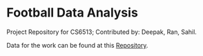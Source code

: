 # Football Data Analysis
Project Repository for CS6513; Contributed by: Deepak, Ran, Sahil. <br>

Data for the work can be found at this [Repository](https://github.com/statsbomb/open-data/tree/master/data).



